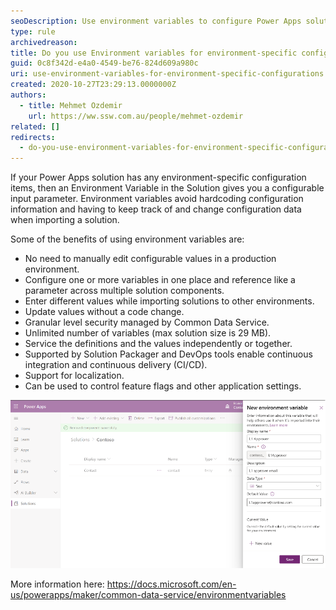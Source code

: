 ```yaml
---
seoDescription: Use environment variables to configure Power Apps solutions with customizable input parameters and avoid hardcoded configuration information.
type: rule
archivedreason:
title: Do you use Environment variables for environment-specific configurations?
guid: 0c8f342d-e4a0-4549-be76-824d609a980c
uri: use-environment-variables-for-environment-specific-configurations
created: 2020-10-27T23:29:13.0000000Z
authors:
  - title: Mehmet Ozdemir
    url: https://ww.ssw.com.au/people/mehmet-ozdemir
related: []
redirects:
  - do-you-use-environment-variables-for-environment-specific-configurations
---
```


If your Power Apps solution has any environment-specific configuration items, then an Environment Variable in the Solution gives you a configurable input parameter. Environment variables avoid hardcoding configuration information and having to keep track of and change configuration data when importing a solution.

<!--endintro-->

Some of the benefits of using environment variables are:

- No need to manually edit configurable values in a production environment.
- Configure one or more variables in one place and reference like a parameter across multiple solution components.
- Enter different values while importing solutions to other environments.
- Update values without a code change.
- Granular level security managed by Common Data Service.
- Unlimited number of variables (max solution size is 29 MB).
- Service the definitions and the values independently or together.
- Supported by Solution Packager and DevOps tools enable continuous integration and continuous delivery (CI/CD).
- Support for localization.
- Can be used to control feature flags and other application settings.

![Figure: Environment variable make configuration information easy](new-environment-variable.png)

More information here: https://docs.microsoft.com/en-us/powerapps/maker/common-data-service/environmentvariables
